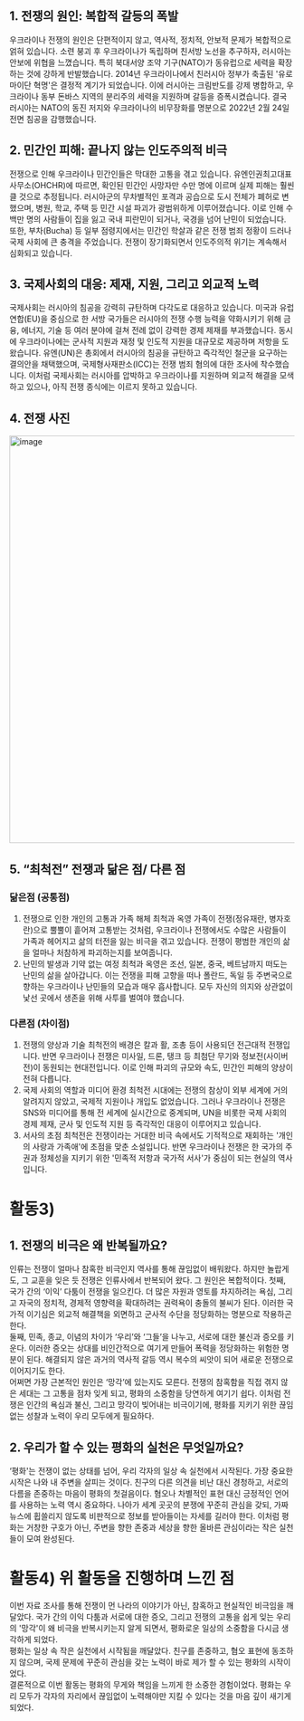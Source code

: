 ## 1. 전쟁의 원인: 복합적 갈등의 폭발
우크라이나 전쟁의 원인은 단편적이지 않고, 역사적, 정치적, 안보적 문제가 복합적으로 얽혀 있습니다. 소련 붕괴 후 우크라이나가 독립하며 친서방 노선을 추구하자, 러시아는 안보에 위협을 느꼈습니다. 특히 북대서양 조약 기구(NATO)가 동유럽으로 세력을 확장하는 것에 강하게 반발했습니다. 2014년 우크라이나에서 친러시아 정부가 축출된 '유로마이단 혁명'은 결정적 계기가 되었습니다. 이에 러시아는 크림반도를 강제 병합하고, 우크라이나 동부 돈바스 지역의 분리주의 세력을 지원하며 갈등을 증폭시켰습니다. 결국 러시아는 NATO의 동진 저지와 우크라이나의 비무장화를 명분으로 2022년 2월 24일 전면 침공을 감행했습니다.
## 2. 민간인 피해: 끝나지 않는 인도주의적 비극
전쟁으로 인해 우크라이나 민간인들은 막대한 고통을 겪고 있습니다. 유엔인권최고대표사무소(OHCHR)에 따르면, 확인된 민간인 사망자만 수만 명에 이르며 실제 피해는 훨씬 클 것으로 추정됩니다. 러시아군의 무차별적인 포격과 공습으로 도시 전체가 폐허로 변했으며, 병원, 학교, 주택 등 민간 시설 파괴가 광범위하게 이루어졌습니다. 이로 인해 수백만 명의 사람들이 집을 잃고 국내 피란민이 되거나, 국경을 넘어 난민이 되었습니다. 또한, 부차(Bucha) 등 일부 점령지에서는 민간인 학살과 같은 전쟁 범죄 정황이 드러나 국제 사회에 큰 충격을 주었습니다. 전쟁이 장기화되면서 인도주의적 위기는 계속해서 심화되고 있습니다.
## 3. 국제사회의 대응: 제재, 지원, 그리고 외교적 노력
국제사회는 러시아의 침공을 강력히 규탄하며 다각도로 대응하고 있습니다. 미국과 유럽연합(EU)을 중심으로 한 서방 국가들은 러시아의 전쟁 수행 능력을 약화시키기 위해 금융, 에너지, 기술 등 여러 분야에 걸쳐 전례 없이 강력한 경제 제재를 부과했습니다. 동시에 우크라이나에는 군사적 지원과 재정 및 인도적 지원을 대규모로 제공하며 저항을 도왔습니다. 유엔(UN)은 총회에서 러시아의 침공을 규탄하고 즉각적인 철군을 요구하는 결의안을 채택했으며, 국제형사재판소(ICC)는 전쟁 범죄 혐의에 대한 조사에 착수했습니다. 이처럼 국제사회는 러시아를 압박하고 우크라이나를 지원하며 외교적 해결을 모색하고 있으나, 아직 전쟁 종식에는 이르지 못하고 있습니다.
## 4. 전쟁 사진
<img width="1280" height="720" alt="image" src="https://github.com/user-attachments/assets/dfdc01e6-e478-45fb-bbc5-faca85cd370d" />

## 5. “최척전” 전쟁과 닮은 점/ 다른 점
### 닮은점 (공통점)
1.	전쟁으로 인한 개인의 고통과 가족 해체 최척과 옥영 가족이 전쟁(정유재란, 병자호란)으로 뿔뿔이 흩어져 고통받는 것처럼, 우크라이나 전쟁에서도 수많은 사람들이 가족과 헤어지고 삶의 터전을 잃는 비극을 겪고 있습니다. 전쟁이 평범한 개인의 삶을 얼마나 처참하게 파괴하는지를 보여줍니다.
2.	난민의 발생과 기약 없는 여정 최척과 옥영은 조선, 일본, 중국, 베트남까지 떠도는 난민의 삶을 살아갑니다. 이는 전쟁을 피해 고향을 떠나 폴란드, 독일 등 주변국으로 향하는 우크라이나 난민들의 모습과 매우 흡사합니다. 모두 자신의 의지와 상관없이 낯선 곳에서 생존을 위해 사투를 벌여야 했습니다.
### 다른점 (차이점)
1.	전쟁의 양상과 기술 최척전의 배경은 칼과 활, 조총 등이 사용되던 전근대적 전쟁입니다. 반면 우크라이나 전쟁은 미사일, 드론, 탱크 등 최첨단 무기와 정보전(사이버전)이 동원되는 현대전입니다. 이로 인해 파괴의 규모와 속도, 민간인 피해의 양상이 전혀 다릅니다.
2.	국제 사회의 역할과 미디어 환경 최척전 시대에는 전쟁의 참상이 외부 세계에 거의 알려지지 않았고, 국제적 지원이나 개입도 없었습니다. 그러나 우크라이나 전쟁은 SNS와 미디어를 통해 전 세계에 실시간으로 중계되며, UN을 비롯한 국제 사회의 경제 제재, 군사 및 인도적 지원 등 즉각적인 대응이 이루어지고 있습니다.  
3.	서사의 초점 최척전은 전쟁이라는 거대한 비극 속에서도 기적적으로 재회하는 '개인의 사랑과 가족애'에 초점을 맞춘 소설입니다. 반면 우크라이나 전쟁은 한 국가의 주권과 정체성을 지키기 위한 '민족적 저항과 국가적 서사'가 중심이 되는 현실의 역사입니다.

# 활동3)
## 1. 전쟁의 비극은 왜 반복될까요?
인류는 전쟁이 얼마나 참혹한 비극인지 역사를 통해 끊임없이 배워왔다. 하지만 놀랍게도, 그 교훈을 잊은 듯 전쟁은 인류사에서 반복되어 왔다. 그 원인은 복합적이다.
첫째, 국가 간의 ‘이익’ 다툼이 전쟁을 일으킨다. 더 많은 자원과 영토를 차지하려는 욕심, 그리고 자국의 정치적, 경제적 영향력을 확대하려는 권력욕이 충돌의 불씨가 된다. 이러한 국가적 이기심은 외교적 해결책을 외면하고 군사적 수단을 정당화하는 명분으로 작용하곤 한다.  
둘째, 민족, 종교, 이념의 차이가 ‘우리’와 ‘그들’을 나누고, 서로에 대한 불신과 증오를 키운다. 이러한 증오는 상대를 비인간적으로 여기게 만들어 폭력을 정당화하는 위험한 명분이 된다. 해결되지 않은 과거의 역사적 갈등 역시 복수의 씨앗이 되어 새로운 전쟁으로 이어지기도 한다.  
어쩌면 가장 근본적인 원인은 ‘망각’에 있는지도 모른다. 전쟁의 참혹함을 직접 겪지 않은 세대는 그 고통을 점차 잊게 되고, 평화의 소중함을 당연하게 여기기 쉽다. 이처럼 전쟁은 인간의 욕심과 불신, 그리고 망각이 빚어내는 비극이기에, 평화를 지키기 위한 끊임없는 성찰과 노력이 우리 모두에게 필요하다.

## 2. 우리가 할 수 있는 평화의 실천은 무엇일까요?
‘평화'는 전쟁이 없는 상태를 넘어, 우리 각자의 일상 속 실천에서 시작된다.
가장 중요한 시작은 나와 내 주변을 살피는 것이다. 친구의 다른 의견을 비난 대신 경청하고, 서로의 다름을 존중하는 마음이 평화의 첫걸음이다. 혐오나 차별적인 표현 대신 긍정적인 언어를 사용하는 노력 역시 중요하다.
나아가 세계 곳곳의 분쟁에 꾸준히 관심을 갖되, 가짜뉴스에 휩쓸리지 않도록 비판적으로 정보를 받아들이는 자세를 길러야 한다.
이처럼 평화는 거창한 구호가 아닌, 주변을 향한 존중과 세상을 향한 올바른 관심이라는 작은 실천들이 모여 완성된다.

# 활동4) 위 활동을 진행하며 느낀 점
이번 자료 조사를 통해 전쟁이 먼 나라의 이야기가 아닌, 참혹하고 현실적인 비극임을 깨달았다. 국가 간의 이익 다툼과 서로에 대한 증오, 그리고 전쟁의 고통을 쉽게 잊는 우리의 '망각'이 왜 비극을 반복시키는지 알게 되면서, 평화로운 일상의 소중함을 다시금 생각하게 되었다.  
평화는 일상 속 작은 실천에서 시작됨을 깨달았다. 친구를 존중하고, 혐오 표현에 동조하지 않으며, 국제 문제에 꾸준히 관심을 갖는 노력이 바로 제가 할 수 있는 평화의 시작이었다.  
결론적으로 이번 활동는 평화의 무게와 책임을 느끼게 한 소중한 경험이었다. 평화는 우리 모두가 각자의 자리에서 끊임없이 노력해야만 지킬 수 있다는 것을 마음 깊이 새기게 되었다.
